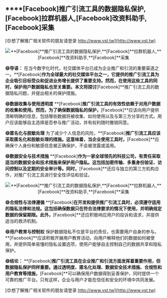 ## ****[Facebook]**推广引流工具的数据隐私保护,**[Facebook]**拉群机器人,**[Facebook]**改资料助手,**[Facebook]**采集**

[😍想了解推广相关软件的朋友请登录 http://www.vst.tw](http://www.vst.tw)

 <center><img src="https://vst.tw/MP4/tuiguang/png/3.png" alt="**[Facebook]**推广引流工具的数据隐私保护,**[Facebook]**拉群机器人,**[Facebook]**改资料助手,**[Facebook]**采集"></center>

**😄导语：**
在当今数字化时代，社交媒体平台已成为企业推广和引流的重要渠道之一。**[Facebook]**作为全球最大的社交媒体平台之一，它提供的推广引流工具为企业吸引目标受众和促进业务增长提供了重要支持。然而，在使用这些工具的同时，保护用户数据隐私也至关重要。本文将探讨**[Facebook]**推广引流工具的数据隐私问题，并提出相关的保护措施。

**😄数据收集与使用透明度**
**[Facebook]**推广引流工具的有效性依赖于对用户数据的收集和使用。然而，为了确保数据隐私的保护，**[Facebook]**应该向用户提供清晰明确的信息，包括哪些数据将被收集、如何使用以及与第三方分享的方式。用户应该能够自主选择是否参与推广活动，并有权利随时撤销同意。

**😄匿名化与脱敏处理**
为了减少个人信息的风险，**[Facebook]**推广引流工具应该采取匿名化和脱敏处理的措施。这意味着，当企业使用工具时，**[Facebook]**应确保个人身份和敏感信息被正确保护，不会被泄露或滥用。

**😄数据安全与技术措施**
**[Facebook]**作为一家全球领先的科技公司，有责任采取适当的数据安全和技术措施来保护用户隐私。这包括加密传输、多重身份验证、访问控制以及定期的安全审计等。同时，**[Facebook]**还应与独立的第三方机构合作，对推广引流工具进行安全性评估和验证。

 <center><img src="https://vst.tw/MP4/tuiguang/png/5.png" alt="**[Facebook]**推广引流工具的数据隐私保护,**[Facebook]**拉群机器人,**[Facebook]**改资料助手,**[Facebook]**采集"></center>

**😄合规性与法律遵循**
**[Facebook]**在开发和提供推广引流工具时，必须遵守适用的隐私法律和法规。这包括确保数据只在符合法律要求的情况下使用，并明确规定数据的保留期限。此外，**[Facebook]**还应积极响应用户的投诉和请求，并提供适当的救济机制。

**😄用户教育与控制权**
保护数据隐私不仅是平台的责任，也需要用户自身的参与。**[Facebook]**应该积极开展用户教育活动，向用户解释他们的数据如何被使用，并提供简单易懂的隐私设置选项，使用户能够自主控制自己的数据共享和隐私保护。

**😄结论：**
**[Facebook]**推广引流工具在企业推广和引流方面发挥着重要作用，但数据隐私保护同样重要。通过透明度、匿名化处理、数据安全技术措施、合规性和用户教育等措施，**[Facebook]**可以确保用户数据得到妥善保护，同时提供一个可靠的推广平台。只有这样，企业与用户才能在信任和安全的环境中共同发展。

[😍想了解推广相关软件的朋友请登录 http://www.vst.tw](http://www.vst.tw)



